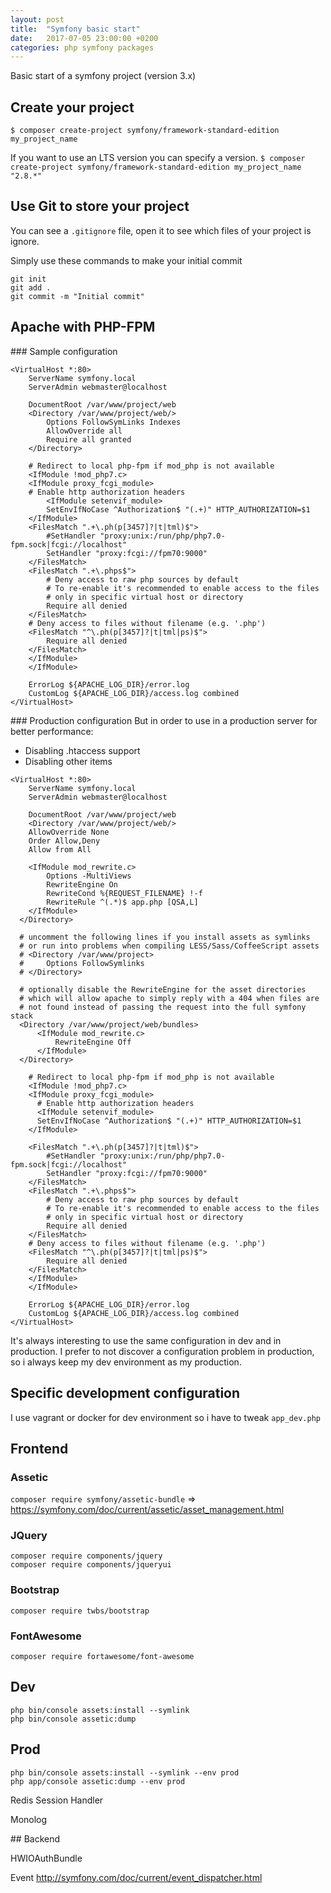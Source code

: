 ```yaml
---
layout: post
title:  "Symfony basic start"
date:   2017-07-05 23:00:00 +0200
categories: php symfony packages
---
```


Basic start of a symfony project (version 3.x)

## Create your project
`$ composer create-project symfony/framework-standard-edition my_project_name`

If you want to use an LTS version you can specify a version.
`$ composer create-project symfony/framework-standard-edition my_project_name "2.8.*"`

## Use Git to store your project
You can see a `.gitignore` file, open it to see which files of your project is ignore.

Simply use these commands to make your initial commit
```
git init
git add .
git commit -m "Initial commit"
```

## Apache with PHP-FPM

### Sample configuration
```
<VirtualHost *:80>
	ServerName symfony.local
	ServerAdmin webmaster@localhost

	DocumentRoot /var/www/project/web
	<Directory /var/www/project/web/>
		Options FollowSymLinks Indexes
		AllowOverride all
		Require all granted
	</Directory>

	# Redirect to local php-fpm if mod_php is not available
	<IfModule !mod_php7.c>
  	<IfModule proxy_fcgi_module>
	# Enable http authorization headers
      	<IfModule setenvif_module>
		SetEnvIfNoCase ^Authorization$ "(.+)" HTTP_AUTHORIZATION=$1
	</IfModule>
	<FilesMatch ".+\.ph(p[3457]?|t|tml)$">
  		#SetHandler "proxy:unix:/run/php/php7.0-fpm.sock|fcgi://localhost"
  		SetHandler "proxy:fcgi://fpm70:9000"
	</FilesMatch>
	<FilesMatch ".+\.phps$">
		# Deny access to raw php sources by default
		# To re-enable it's recommended to enable access to the files
		# only in specific virtual host or directory
		Require all denied
	</FilesMatch>
	# Deny access to files without filename (e.g. '.php')
	<FilesMatch "^\.ph(p[3457]?|t|tml|ps)$">
  		Require all denied
	</FilesMatch>
  	</IfModule>
	</IfModule>

	ErrorLog ${APACHE_LOG_DIR}/error.log
	CustomLog ${APACHE_LOG_DIR}/access.log combined
</VirtualHost>
```

### Production configuration
But in order to use in a production server for better performance:
 - Disabling .htaccess support
 - Disabling other items

```
<VirtualHost *:80>
	ServerName symfony.local
	ServerAdmin webmaster@localhost

	DocumentRoot /var/www/project/web
	<Directory /var/www/project/web/>
    AllowOverride None
    Order Allow,Deny
    Allow from All

    <IfModule mod_rewrite.c>
        Options -MultiViews
        RewriteEngine On
        RewriteCond %{REQUEST_FILENAME} !-f
        RewriteRule ^(.*)$ app.php [QSA,L]
    </IfModule>
  </Directory>

  # uncomment the following lines if you install assets as symlinks
  # or run into problems when compiling LESS/Sass/CoffeeScript assets
  # <Directory /var/www/project>
  #     Options FollowSymlinks
  # </Directory>

  # optionally disable the RewriteEngine for the asset directories
  # which will allow apache to simply reply with a 404 when files are
  # not found instead of passing the request into the full symfony stack
  <Directory /var/www/project/web/bundles>
      <IfModule mod_rewrite.c>
          RewriteEngine Off
      </IfModule>
  </Directory>

	# Redirect to local php-fpm if mod_php is not available
	<IfModule !mod_php7.c>
  	<IfModule proxy_fcgi_module>
      # Enable http authorization headers
      <IfModule setenvif_module>
      SetEnvIfNoCase ^Authorization$ "(.+)" HTTP_AUTHORIZATION=$1
    </IfModule>

    <FilesMatch ".+\.ph(p[3457]?|t|tml)$">
  		#SetHandler "proxy:unix:/run/php/php7.0-fpm.sock|fcgi://localhost"
  		SetHandler "proxy:fcgi://fpm70:9000"
    </FilesMatch>
    <FilesMatch ".+\.phps$">
  		# Deny access to raw php sources by default
  		# To re-enable it's recommended to enable access to the files
  		# only in specific virtual host or directory
  		Require all denied
    </FilesMatch>
    # Deny access to files without filename (e.g. '.php')
    <FilesMatch "^\.ph(p[3457]?|t|tml|ps)$">
  		Require all denied
    </FilesMatch>
  	</IfModule>
	</IfModule>

	ErrorLog ${APACHE_LOG_DIR}/error.log
	CustomLog ${APACHE_LOG_DIR}/access.log combined
</VirtualHost>
```

It's always interesting to use the same configuration in dev and in production.
I prefer to not discover a configuration problem in production, so i always
keep my dev environment as my production.

## Specific development configuration

I use vagrant or docker for dev environment so i have to tweak `app_dev.php`




## Frontend

### Assetic
`composer require symfony/assetic-bundle`
=> https://symfony.com/doc/current/assetic/asset_management.html

### JQuery
```
composer require components/jquery
composer require components/jqueryui
```

### Bootstrap
`composer require twbs/bootstrap`

### FontAwesome
`composer require fortawesome/font-awesome`

## Dev
```
php bin/console assets:install --symlink
php bin/console assetic:dump
```

## Prod
```
php bin/console assets:install --symlink --env prod
php app/console assetic:dump --env prod
```

Redis Session Handler

Monolog

## Backend

HWIOAuthBundle

Event
http://symfony.com/doc/current/event_dispatcher.html
